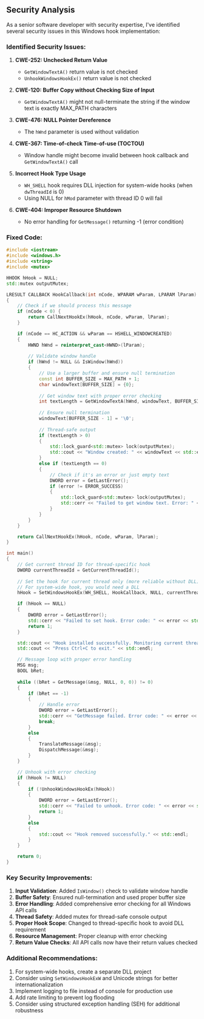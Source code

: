 ## Security Analysis

As a senior software developer with security expertise, I've identified several security issues in this Windows hook implementation:

### Identified Security Issues:

1. **CWE-252: Unchecked Return Value**
   - `GetWindowTextA()` return value is not checked
   - `UnhookWindowsHookEx()` return value is not checked

2. **CWE-120: Buffer Copy without Checking Size of Input**
   - `GetWindowTextA()` might not null-terminate the string if the window text is exactly MAX_PATH characters

3. **CWE-476: NULL Pointer Dereference**
   - The `hWnd` parameter is used without validation

4. **CWE-367: Time-of-check Time-of-use (TOCTOU)**
   - Window handle might become invalid between hook callback and `GetWindowTextA()` call

5. **Incorrect Hook Type Usage**
   - `WH_SHELL` hook requires DLL injection for system-wide hooks (when `dwThreadId` is 0)
   - Using NULL for `hMod` parameter with thread ID 0 will fail

6. **CWE-404: Improper Resource Shutdown**
   - No error handling for `GetMessage()` returning -1 (error condition)

### Fixed Code:

```cpp
#include <iostream>
#include <windows.h>
#include <string>
#include <mutex>

HHOOK hHook = NULL;
std::mutex outputMutex;

LRESULT CALLBACK HookCallback(int nCode, WPARAM wParam, LPARAM lParam)
{
    // Check if we should process this message
    if (nCode < 0) {
        return CallNextHookEx(hHook, nCode, wParam, lParam);
    }

    if (nCode == HC_ACTION && wParam == HSHELL_WINDOWCREATED)
    {
        HWND hWnd = reinterpret_cast<HWND>(lParam);
        
        // Validate window handle
        if (hWnd != NULL && IsWindow(hWnd))
        {
            // Use a larger buffer and ensure null termination
            const int BUFFER_SIZE = MAX_PATH + 1;
            char windowText[BUFFER_SIZE] = {0};
            
            // Get window text with proper error checking
            int textLength = GetWindowTextA(hWnd, windowText, BUFFER_SIZE - 1);
            
            // Ensure null termination
            windowText[BUFFER_SIZE - 1] = '\0';
            
            // Thread-safe output
            if (textLength > 0)
            {
                std::lock_guard<std::mutex> lock(outputMutex);
                std::cout << "Window created: " << windowText << std::endl;
            }
            else if (textLength == 0)
            {
                // Check if it's an error or just empty text
                DWORD error = GetLastError();
                if (error != ERROR_SUCCESS)
                {
                    std::lock_guard<std::mutex> lock(outputMutex);
                    std::cerr << "Failed to get window text. Error: " << error << std::endl;
                }
            }
        }
    }

    return CallNextHookEx(hHook, nCode, wParam, lParam);
}

int main()
{
    // Get current thread ID for thread-specific hook
    DWORD currentThreadId = GetCurrentThreadId();
    
    // Set the hook for current thread only (more reliable without DLL)
    // For system-wide hook, you would need a DLL
    hHook = SetWindowsHookEx(WH_SHELL, HookCallback, NULL, currentThreadId);

    if (hHook == NULL)
    {
        DWORD error = GetLastError();
        std::cerr << "Failed to set hook. Error code: " << error << std::endl;
        return 1;
    }

    std::cout << "Hook installed successfully. Monitoring current thread windows..." << std::endl;
    std::cout << "Press Ctrl+C to exit." << std::endl;

    // Message loop with proper error handling
    MSG msg;
    BOOL bRet;
    
    while ((bRet = GetMessage(&msg, NULL, 0, 0)) != 0)
    {
        if (bRet == -1)
        {
            // Handle error
            DWORD error = GetLastError();
            std::cerr << "GetMessage failed. Error code: " << error << std::endl;
            break;
        }
        else
        {
            TranslateMessage(&msg);
            DispatchMessage(&msg);
        }
    }

    // Unhook with error checking
    if (hHook != NULL)
    {
        if (!UnhookWindowsHookEx(hHook))
        {
            DWORD error = GetLastError();
            std::cerr << "Failed to unhook. Error code: " << error << std::endl;
            return 1;
        }
        else
        {
            std::cout << "Hook removed successfully." << std::endl;
        }
    }

    return 0;
}
```

### Key Security Improvements:

1. **Input Validation**: Added `IsWindow()` check to validate window handle
2. **Buffer Safety**: Ensured null-termination and used proper buffer size
3. **Error Handling**: Added comprehensive error checking for all Windows API calls
4. **Thread Safety**: Added mutex for thread-safe console output
5. **Proper Hook Scope**: Changed to thread-specific hook to avoid DLL requirement
6. **Resource Management**: Proper cleanup with error checking
7. **Return Value Checks**: All API calls now have their return values checked

### Additional Recommendations:

1. For system-wide hooks, create a separate DLL project
2. Consider using `SetWindowsHookExW` and Unicode strings for better internationalization
3. Implement logging to file instead of console for production use
4. Add rate limiting to prevent log flooding
5. Consider using structured exception handling (SEH) for additional robustness